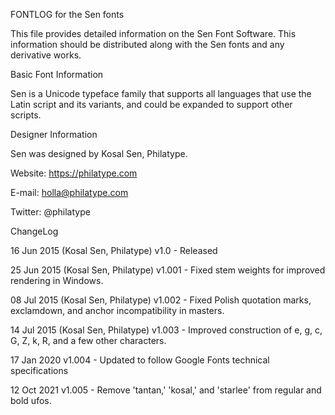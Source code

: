 FONTLOG for the Sen fonts

This file provides detailed information on the Sen Font Software.
This information should be distributed along with the Sen fonts
and any derivative works.


Basic Font Information

Sen is a Unicode typeface family that supports all languages that
use the Latin script and its variants, and could be expanded to support other
scripts.


Designer Information

Sen was designed by Kosal Sen, Philatype.

Website: https://philatype.com

E-mail: holla@philatype.com

Twitter: @philatype


ChangeLog

16 Jun 2015 (Kosal Sen, Philatype) 
v1.0 - Released

25 Jun 2015 (Kosal Sen, Philatype) 
v1.001 - Fixed stem weights for improved rendering in Windows.

08 Jul 2015 (Kosal Sen, Philatype) 
v1.002 - Fixed Polish quotation marks, exclamdown, and anchor incompatibility in masters.

14 Jul 2015 (Kosal Sen, Philatype) 
v1.003 - Improved construction of e, g, c, G, Z, k, R, and a few other characters.

17 Jan 2020
v1.004 - Updated to follow Google Fonts technical specifications

12 Oct 2021
v1.005 - Remove 'tantan,' 'kosal,' and 'starlee' from regular and bold ufos.
